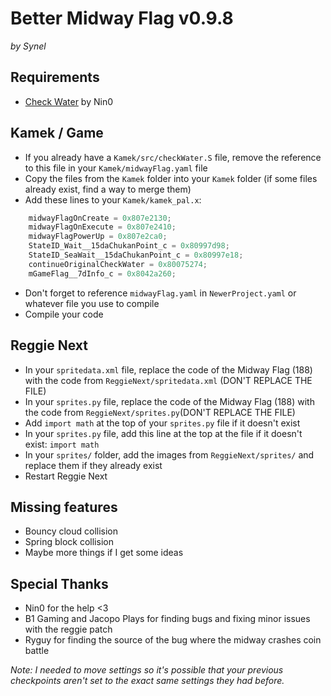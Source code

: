 # Better Midway Flag v0.9.8
*by Synel*


## Requirements
- [Check Water](https://github.com/Developers-Collective/NSMBW-Custom-Sprites/releases/tag/CheckWater) by Nin0


## Kamek / Game
- If you already have a `Kamek/src/checkWater.S` file, remove the reference to this file in your `Kamek/midwayFlag.yaml` file
- Copy the files from the `Kamek` folder into your `Kamek` folder (if some files already exist, find a way to merge them)
- Add these lines to your `Kamek/kamek_pal.x`:
```cpp
	midwayFlagOnCreate = 0x807e2130;
	midwayFlagOnExecute = 0x807e2410;
	midwayFlagPowerUp = 0x807e2ca0;
	StateID_Wait__15daChukanPoint_c = 0x80997d98;
	StateID_SeaWait__15daChukanPoint_c = 0x80997e18;
	continueOriginalCheckWater = 0x80075274;
	mGameFlag__7dInfo_c = 0x8042a260;
```
- Don't forget to reference `midwayFlag.yaml` in `NewerProject.yaml` or whatever file you use to compile
- Compile your code

## Reggie Next
- In your `spritedata.xml` file, replace the code of the Midway Flag (188) with the code from `ReggieNext/spritedata.xml` (DON'T REPLACE THE FILE)
- In your `sprites.py` file, replace the code of the Midway Flag (188) with the code from `ReggieNext/sprites.py`(DON'T REPLACE THE FILE)
- Add `import math` at the top of your `sprites.py` file if it doesn't exist
- In your `sprites.py` file, add this line at the top at the file if it doesn't exist: `import math`
- In your `sprites/` folder, add the images from `ReggieNext/sprites/` and replace them if they already exist
- Restart Reggie Next

## Missing features
- Bouncy cloud collision
- Spring block collision
- Maybe more things if I get some ideas

## Special Thanks
- Nin0 for the help <3
- B1 Gaming and Jacopo Plays for finding bugs and fixing minor issues with the reggie patch
- Ryguy for finding the source of the bug where the midway crashes coin battle

*Note: I needed to move settings so it's possible that your previous checkpoints aren't set to the exact same settings they had before.*
